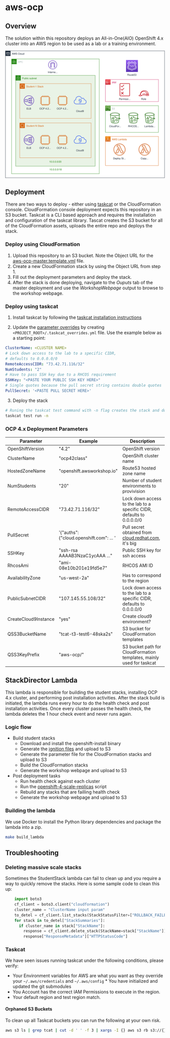 # aws-ocp

## Overview

The solution within this repository deploys an All-in-One(AIO) OpenShift 4.x cluster into an AWS region to be used as a lab or a training environment.

![4.x Deployment Diagram](assets/aws_ocp42.svg)

## Deployment

There are two ways to deploy - either using [taskcat](https://github.com/aws-quickstart/taskcat) or the CloudFormation console. CloudFormation console deployment expects this repository in an S3 bucket. Taskcat is a CLI based approach and requires the installation and configuration of the taskcat library. Tascat creates the S3 bucket for all of the CloudFormation assets, uploads the entire repo and deploys the stack.

### Deploy using CloudFormation

1. Upload this repository to an S3 bucket. Note the Object URL for the [aws-ocp-master.template.yml](templates/aws-ocp-master.template.yml) file.
2. Create a new CloudFormation stack by using the Object URL from step 1.
3. Fill out the deployment parameters and deploy the stack.
4. After the stack is done deploying, navigate to the *Ouputs* tab of the master deployment and use the *WorkshopWebpage* output to browse to the workshop webpage.

### Deploy using taskcat

1. Install taskcat by following the [taskcat installation instructions](https://aws-quickstart.github.io/install-taskcat.html)

2. Update the [parameter overrides](https://github.com/aws-quickstart/taskcat#parameter-overrides) by creating `<PROJECT_ROOT>/.taskcat_overrides.yml` file. Use the example below as a starting point:

```yaml
ClusterName: <CLUSTER NAME>
# Lock down access to the lab to a specific CIDR,
# defaults to 0.0.0.0/0
RemoteAccessCIDR: "73.42.71.116/32"
NumStudents: "2"
# Have to pass SSH key due to a RHCOS requirement
SSHKey: "<PASTE YOUR PUBLIC SSH KEY HERE>"
# Single quotes because the pull secret string contains double quotes
PullSecret: '<PASTE PULL SECRET HERE>'
```

3. Deploy the stack

```bash
# Runing the taskcat test command with -n flag creates the stack and doesn't destroy it
taskcat test run -n
```

### OCP 4.x Deployment Parameters

| Parameter            | Example                                 | Description                                                           |
| ---------------------| --------------------------------------- | --------------------------------------------------------------------- |
| OpenShiftVersion     | "4.2"                                   | OpenShift version                                                     |
| ClusterName          | "ocp42class"                            | OpenShift cluster name                                                |
| HostedZoneName       | "openshift.awsworkshop.io"              | Route53 hosted zone name                                              |
| NumStudents          | "20"                                    | Number of student environments to provivision                         |
| RemoteAccessCIDR     | "73.42.71.116/32"                       | Lock down access to the lab to a specific CIDR, defaults to 0.0.0.0/0 |
| PullSecret           | '{"auths":{"cloud.openshift.com": ... ' | Pull secret obtained from [cloud.redhat.com](https://cloud.redhat.com/openshift/install), it's big |
| SSHKey               | "ssh-rsa AAAAB3NzaC1ycAAA ..."          | Public SSH key for ssh access                                         |
| RhcosAmi             | "ami-08e10b201e19fd5e7"                 | RHCOS AMI ID                                                          |
| AvailabilityZone     | "us-west-2a"                            | Has to correspond to the region                                       |
| PublicSubnetCIDR     | "107.145.55.108/32"                     | Lock down access to the lab to a specific CIDR, defaults to 0.0.0.0/0 |
| CreateCloud9Instance | "yes"                                   | Create cloud9 environment?                                            |
| QSS3BucketName       | "tcat-t3-test6-48ska2s"                 | S3 bucket for CloudFormation templates                                |
| QSS3KeyPrefix        | "aws-ocp/"                              | S3 bucket path for CloudFormation templates, mainly used for taskcat  |

## StackDirector Lambda

This lambda is responsible for building the student stacks, installing OCP 4.x cluster, and performing post installation activities. After the stack build is initiated, the lambda runs every hour to do the health check and post installation activities. Once every cluster passes the health check, the lambda deletes the 1 hour check event and never runs again.

### Logic flow

* Build student stacks
  * Download and install the openshift-install binary
  * Generate the [ignition files](https://coreos.com/ignition/docs/latest/what-is-ignition.html) and upload to S3
  * Generate the parameter file for the CloudFormation stacks and upload to S3
  * Build the CloudFormation stacks
  * Generate the workshop webpage and upload to S3
* Post deployment tasks
  * Run health check against each cluster
  * Run the [openshift-4-scale-replicas](functions/source/StackDirector/bin/openshift-4-scale-replicas) script
  * Rebuild any stacks that are failling health check
  * Generate the workshop webpage and upload to S3

### Building the lambda

We use Docker to install the Python library dependencies and package the lambda into a zip.

```bash
make build_lambda
```

## Troubleshooting

### Deleting massive scale stacks

Sometimes the StudentStack lambda can fail to clean up and you require a way to quickly remove the stacks. Here is some sample code to clean this up:

```python
    import boto3
    cf_client = boto3.client("cloudformation")
    cluster_name = "ClusterName input param"
    to_detel = cf_client.list_stacks(StackStatusFilter=["ROLLBACK_FAILED", "DELETE_FAILED"])
    for stack in to_detel["StackSummaries"]:
      if cluster_name in stack["StackName"]:
        response = cf_client.delete_stack(StackName=stack["StackName"])
        response["ResponseMetadata"]["HTTPStatusCode"]
```

### Taskcat

We have seen issues running taskcat under the following conditions, please verify:

  * Your Environment variables for AWS are what you want as they override your `~/.aws/credentials` and `~/.aws/config` * You have initialized and updated the git submodules
  * You Account has the correct IAM Permissions to execute in the region.
  * Your default region and test region match.

#### Orphaned S3 Buckets

To clean up all Taskcat buckets you can run the following at your own risk.

```bash
aws s3 ls | grep tcat | cut -d ' ' -f 3 | xargs -I {} aws s3 rb s3://{} --force
```

